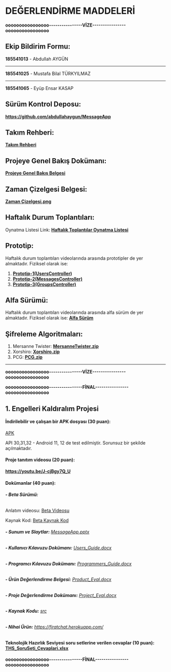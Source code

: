 # DEĞERLENDİRME MADDELERİ

**oooooooooooooooo----------------VİZE----------------oooooooooooooooo**

## Ekip Bildirim Formu:
**185541013** - Abdullah AYGÜN

------------


**185541025** - Mustafa Bilal TÜRKYILMAZ

------------


**185541065** - Eyüp Ensar KASAP
## Sürüm Kontrol Deposu:
**https://github.com/abdullahaygun/MessageApp**
## Takım Rehberi:
**[Takım Rehberi](https://docs.google.com/document/d/1DI29XkOqAbi_z1QsAwWhK8OM3g0ywymv/edit?usp=sharing&ouid=113278678872864919279&rtpof=true&sd=true "Takım Rehberi")**
## Projeye Genel Bakış Dokümanı:
**[Projeye Genel Bakış Belgesi](https://docs.google.com/document/d/1tVOt_v48So_Lc40HWQLUobmYag2CjnY5DMugi0OURYA/edit?usp=sharing "Projeye Genel Bakış Belgesi")**
## Zaman Çizelgesi Belgesi:
**[Zaman Çizelgesi.png](https://drive.google.com/file/d/133_0hTiDL9ULtkLy1w7skzd5G2ZX-0YZ/view?usp=sharing "Zaman Çizelgesi.png")**
## Haftalık Durum Toplantıları:
Oynatma Listesi Link: **[Haftalık Toplantılar Oynatma Listesi](https://youtube.com/playlist?list=PLj5_E8OeYZfhFLDgQHBE27w0qkxCDWQiB "Haftalık Toplantılar Oynatma Listesi")**
## Prototip:
Haftalık durum toplantıları videolarında arasında prototipler de yer almaktadır. Fiziksel olarak ise:
1. **[Prototip-1(UsersController)](https://github.com/abdullahaygun/MessageApp/tree/UsersController "Prototip-1(UsersController)")**
1. **[Prototip-2(MessagesController)](https://github.com/abdullahaygun/MessageApp/tree/MessagesController "Prototip-2(MessagesController)")**
1. **[Prototip-3(GroupsController)](https://github.com/abdullahaygun/MessageApp/tree/GroupsController "Prototip-3(GroupsController)")**

## Alfa Sürümü:
Haftalık durum toplantıları videolarında arasında alfa sürüm de yer almaktadır. 
Fiziksel olarak ise:
**[Alfa Sürüm](https://github.com/abdullahaygun/MessageApp/tree/alfa "Alfa Sürüm")**

## Şifreleme Algoritmaları:
1. Mersanne Twister: **[MersanneTwister.zip](https://drive.google.com/file/d/1bhWQJ3sYlxDmicbJOwBFL3rNBCJ4PofT/view?usp=sharing "MersanneTwister.zip")**
1. Xorshiro: **[Xorshiro.zip](https://drive.google.com/file/d/1-7KVO16JvGBheEbafaRQl1AM3epNPjcR/view?usp=sharing "Xorshiro.zip")**
1. PCG: **[PCG.zip](https://drive.google.com/file/d/1Oodqw9nwP2spTH1g8xwown8wpVEufoQB/view?usp=sharing "PCG.zip")**

------------


**oooooooooooooooo----------------VİZE----------------oooooooooooooooo**

**oooooooooooooooo----------------FİNAL----------------oooooooooooooooo**

## 1. Engelleri Kaldıralım Projesi
#### **İndirilebilir ve çalışan bir APK dosyası (30 puan):**
[APK](https://drive.google.com/file/d/1zGWY9RLBUaQFybPLdAjLrZ4tBMB4IAXS/view?usp=sharing "APK")

API 30,31,32 - Android 11, 12 de test edilmiştir. Sorunsuz bir şekilde açılmaktadır.
#### **Proje tanıtım videosu (20 puan):**
**https://youtu.be/J-cjBgy7Q_U**
#### **Dokümanlar (40 puan):**
###### **- Beta Sürümü:**
Anlatım videosu: [Beta Videosu](https://youtu.be/2LbZlaaEazs "Beta Videosu")

Kaynak Kod: [Beta Kaynak Kod](https://github.com/abdullahaygun/FiratChat "Beta Kaynak Kod")
###### **- Sunum ve Slaytlar:** [MessageApp.pptx](https://docs.google.com/presentation/d/1DxWYk779vOtbBa5lhjN674uCXKz6D-Yr/edit?usp=sharing&ouid=113278678872864919279&rtpof=true&sd=true "MessageApp.pptx")
###### **- Kullanıcı Kılavuzu Dokümanı:** [Users_Guide.docx](https://docs.google.com/document/d/1-5DHOBUAo_TiI_8FEjIzaNaMMhkccL-l/edit?usp=sharing&ouid=113278678872864919279&rtpof=true&sd=true "Users_Guide.docx")
###### **- Programcı Kılavuzu Dokümanı:** [Programmers_Guide.docx](https://docs.google.com/document/d/1-5DHOBUAo_TiI_8FEjIzaNaMMhkccL-l/edit?usp=sharing&ouid=113278678872864919279&rtpof=true&sd=true "Programmers_Guide.docx")
###### **- Ürün Değerlendirme Belgesi:** [Product_Eval.docx](https://docs.google.com/document/d/1m2iMRUfvTKyFthhkDvvoWihmyor0tZK_/edit?usp=sharing&ouid=113278678872864919279&rtpof=true&sd=true "Product_Eval.docx")
###### **- Proje Değerlendirme Dokümanı:** [Project_Eval.docx](https://docs.google.com/document/d/1vVjewmVlY-TG0exvQYqecA3ZPT-DjL7D/edit?usp=sharing&ouid=113278678872864919279&rtpof=true&sd=true "Project_Eval.docx")
###### **- Kaynak Kodu:** [src](https://github.com/abdullahaygun/FiratChat "src")
###### **- Nihai Ürün:** https://firatchat.herokuapp.com/
#### **Teknolojik Hazırlık Seviyesi soru setlerine verilen cevaplar (10 puan):** [THS_SoruSeti_Cevaplari.xlsx](https://docs.google.com/spreadsheets/d/1JPWCeT5D823qkHBZ41UlAX6j8dRjF29A/edit?usp=sharing&ouid=113278678872864919279&rtpof=true&sd=true "THS_SoruSeti_Cevaplari.xlsx")

**oooooooooooooooo----------------FİNAL----------------oooooooooooooooo**
